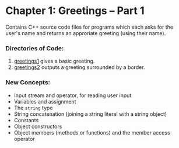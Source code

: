 # Chapter 1: Greetings – Part 1

Contains C++ source code files for programs which each asks for the user's name and returns an approriate greeting (using their name).

### Directories of Code:
1) [greetings1](greetings1) gives a basic greeting.
2) [greetings2](greetings2) outputs a greeting surrounded by a border.

### New Concepts:
* Input stream and operator, for reading user input
* Variables and assignment
* The `string` type
* String concatenation (joining a string literal with a string object)
* Constants
* Object constructors
* Object members (methods or functions) and the member access operator
